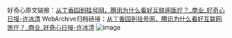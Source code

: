 好奇心原文链接：[从丁香园到挂号网，腾讯为什么看好互联网医疗？_商业_好奇心日报-许冰清](https://www.qdaily.com/articles/2832.html)
WebArchive归档链接：[从丁香园到挂号网，腾讯为什么看好互联网医疗？_商业_好奇心日报-许冰清](http://web.archive.org/web/20170707155546/http://www.qdaily.com:80/articles/2832.html)
![image](http://ww3.sinaimg.cn/large/007d5XDply1g3v6n07vkcj30u02rw4qp)